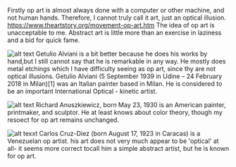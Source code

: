 Firstly op art is almost always done with a computer or other machine, and not human hands.
Therefore, I cannot truly call it art, just an optical illusion.
https://www.theartstory.org/movement-op-art.htm
The idea of op art is unacceptable to me.
Abstract art is little more than an exercise in laziness and a bid for quick fame.


![alt text](https://github.com/ihateanime/helloworld/blob/master/Paolo_Monti_-_Servizio_fotografico_-_BEIC_6356238.jpg)
Getulio Alviani is a bit better because he does his works by hand,but I still cannot say that he is remarkable in any way. He mostly does metal etchings which I have difficulty seeing as op art, since thy are not optical illusions.
Getulio Alviani (5 September 1939 in Udine – 24 February 2018 in Milan)[1] was an Italian painter based in Milan. He is considered to be an important International Optical - kinetic artist.

![alt text](https://github.com/ihateanime/helloworld/blob/master/210px-Plus-Reversed%2C-1960.jpg)
Richard Anuszkiewicz, born May 23, 1930 is an American painter, printmaker, and sculptor.
He at least knows about color theory, though my resoect for op art remains unchanged.

![alt texxt](https://github.com/ihateanime/helloworld/blob/master/220px-Escultura-Cerro_Nutibara-Medellin.JPG)
Carlos Cruz-Diez (born August 17, 1923 in Caracas) is a Venezuelan op artist.
his art does not very much appear to be 'optical' at all- it seems more correct tocall him a simple abstract artist, but he is known for op art.
